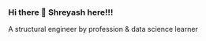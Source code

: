 ### Hi there 👋 Shreyash here!!!
A structural engineer by profession & data science learner

<!--
**s-shreyash/s-shreyash** is a ✨ _special_ ✨ repository because its `README.md` (this file) appears on your GitHub profile.

Here are some ideas to get you started:

  I’m currently working on upgrading my skills as a data scientist
  I’m currently learning Statistics and Python
- 👯 I’m looking to collaborate on ...
  I’m looking for help with how to showcase my acquired skills on a public platform
  Kaggle Link: https://www.kaggle.com/sshreyash
- Pronouns: ...
- ⚡ Fun fact: ...
-->
